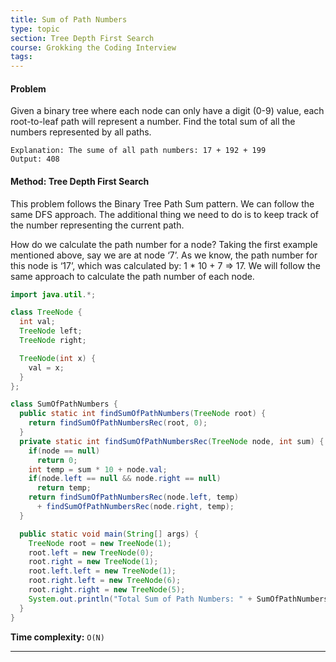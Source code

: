 ```yaml
---
title: Sum of Path Numbers
type: topic
section: Tree Depth First Search
course: Grokking the Coding Interview
tags:
---
```

#### Problem
Given a binary tree where each node can only have a digit (0-9) value, each root-to-leaf path will represent a number. Find the total sum of all the numbers represented by all paths.
```
Explanation: The sume of all path numbers: 17 + 192 + 199
Output: 408
```

#### Method: Tree Depth First Search
This problem follows the Binary Tree Path Sum pattern. We can follow the same DFS approach. The additional thing we need to do is to keep track of the number representing the current path.

How do we calculate the path number for a node? Taking the first example mentioned above, say we are at node ‘7’. As we know, the path number for this node is ‘17’, which was calculated by: 1 * 10 + 7 => 17. We will follow the same approach to calculate the path number of each node.
```java
import java.util.*;

class TreeNode {
  int val;
  TreeNode left;
  TreeNode right;

  TreeNode(int x) {
    val = x;
  }
};

class SumOfPathNumbers {
  public static int findSumOfPathNumbers(TreeNode root) {
    return findSumOfPathNumbersRec(root, 0);
  }
  private static int findSumOfPathNumbersRec(TreeNode node, int sum) {
    if(node == null)
      return 0;
    int temp = sum * 10 + node.val;
    if(node.left == null && node.right == null)
      return temp;
    return findSumOfPathNumbersRec(node.left, temp)
      + findSumOfPathNumbersRec(node.right, temp);
  }

  public static void main(String[] args) {
    TreeNode root = new TreeNode(1);
    root.left = new TreeNode(0);
    root.right = new TreeNode(1);
    root.left.left = new TreeNode(1);
    root.right.left = new TreeNode(6);
    root.right.right = new TreeNode(5);
    System.out.println("Total Sum of Path Numbers: " + SumOfPathNumbers.findSumOfPathNumbers(root));
  }
}
```
**Time complexity:** `O(N)`


---
